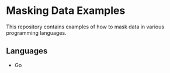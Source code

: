 # Masking Data Examples

This repository contains examples of how to mask data in various programming languages.

## Languages
* Go